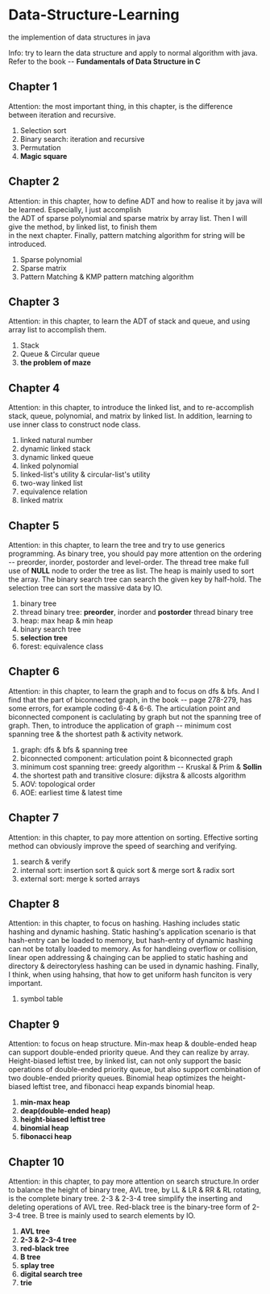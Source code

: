 # Data-Structure-Learning
the implemention of data structures in java

Info: try to learn the data structure and apply to normal algorithm with java.  
Refer to the book -- **Fundamentals of Data Structure in C**
  
## Chapter 1
Attention: the most important thing, in this chapter, is the difference between iteration and recursive.  
1. Selection sort  
2. Binary search: iteration and recursive  
3. Permutation  
4. **Magic square**  

## Chapter 2
Attention: in this chapter, how to define ADT and how to realise it by java will be learned. Especially, I just accomplish  
the ADT of sparse polynomial and sparse matrix by array list. Then I will give the method, by linked list, to finish them  
in the next chapter. Finally, pattern matching algorithm for string will be introduced.
1. Sparse polynomial  
2. Sparse matrix  
3. Pattern Matching & KMP pattern matching algorithm  

## Chapter 3  
Attention: in this chapter, to learn the ADT of stack and queue, and using array list to accomplish them.
1. Stack  
2. Queue & Circular queue  
3. **the problem of maze**

## Chapter 4  
Attention: in this chapter, to introduce the linked list, and to re-accomplish stack, queue, polynomial, and matrix by linked
list. In addition, learning to use inner class to construct node class.
1. linked natural number  
2. dynamic linked stack  
3. dynamic linked queue  
4. linked polynomial  
5. linked-list's utility & circular-list's utility  
6. two-way linked list  
7. equivalence relation  
8. linked matrix  

## Chapter 5  
Attention: in this chapter, to learn the tree and try to use generics programming. As binary tree, you should pay more attention on
the ordering -- preorder, inorder, postorder and level-order. The thread tree make full use of **NULL** node to order the tree as list.
The heap is mainly used to sort the array. The binary search tree can search the given key by half-hold. The selection tree can sort the massive data by IO. 
1. binary tree  
2. thread binary tree: **preorder**, inorder and **postorder** thread binary tree  
3. heap: max heap & min heap  
4. binary search tree  
5. **selection tree**  
6. forest: equivalence class  

## Chapter 6  
Attention: in this chapter, to learn the graph and to focus on dfs & bfs. And I find that the part of biconnected graph, in the book -- page 278-279, has some errors, for example coding 6-4 & 6-6. The articulation point and biconnected component is caclulating by graph but not the spanning tree of graph. Then, to introduce the application of graph -- minimum cost spanning tree & the shortest path & activity network.     
1. graph: dfs & bfs & spanning tree  
2. biconnected component: articulation point & biconnected graph  
3. minimum cost spanning tree: greedy algorithm -- Kruskal & Prim & **Sollin**  
4. the shortest path and transitive closure: dijkstra & allcosts algorithm  
5. AOV: topological order
6. AOE: earliest time & latest time  

## Chapter 7  
Attention: in this chapter, to pay more attention on sorting. Effective sorting method can obviously improve the speed of searching and verifying.  
1. search & verify
2. internal sort: insertion sort & quick sort & merge sort & radix sort  
3. external sort: merge k sorted arrays  

## Chapter 8
Attention: in this chapter, to focus on hashing. Hashing includes static hashing and dynamic hashing. Static hashing's application scenario is that hash-entry can be loaded to memory, but hash-entry of dynamic hashing can not be totally loaded to memory. As for handleing overflow or collision, linear open addressing & chainging can be applied to static hashing and directory & deirectoryless hashing can be used in dynamic hashing. Finally, I think, when using hahsing, that how to get uniform hash funciton is very important.  
1. symbol table  

## Chapter 9
Attention: to focus on heap structure. Min-max heap & double-ended heap can support double-ended priority queue. And they can realize by array. Height-biased leftist tree, by linked list, can not only support the basic operations of double-ended priority queue, but also support combination of two double-ended priority queues. Binomial heap optimizes the height-biased leftist tree, and fibonacci heap expands binomial heap.  
1. **min-max heap**  
2. **deap(double-ended heap)**  
3. **height-biased leftist tree**  
4. **binomial heap**  
5. **fibonacci heap**  

## Chapter 10  
Attention: in this chapter, to pay more attention on search structure.In order to balance the height of binary tree, AVL tree, by LL & LR & RR & RL rotating, is the complete binary tree. 2-3 & 2-3-4 tree simplify the inserting and deleting operations of AVL tree. Red-black tree is the binary-tree form of 2-3-4 tree. B tree is mainly used to search elements by IO.  
1. **AVL tree**  
2. **2-3 & 2-3-4 tree**  
3. **red-black tree**  
4. **B tree**  
5. **splay tree**  
6. **digital search tree**  
7. **trie**  
